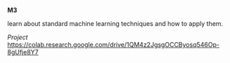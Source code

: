 **M3**

learn about standard machine learning techniques and how to apply them.

*Project*
https://colab.research.google.com/drive/1QM4z2JgsgOCCByosq546Op-8gUfje8Y7